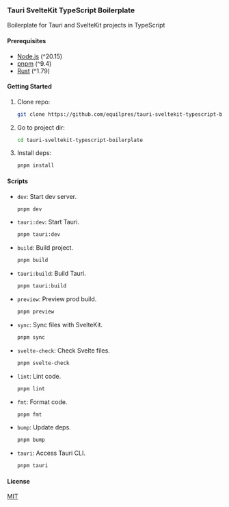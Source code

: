 ### Tauri SvelteKit TypeScript Boilerplate

Boilerplate for Tauri and SvelteKit projects in TypeScript

#### Prerequisites

- [Node.js](https://nodejs.org/) (^20.15)
- [pnpm](https://pnpm.io/) (^9.4)
- [Rust](https://www.rust-lang.org/) (^1.79)

#### Getting Started

1. Clone repo:

      ```bash
      git clone https://github.com/equilpres/tauri-sveltekit-typescript-boilerplate.git
      ```

2. Go to project dir:

      ```bash
      cd tauri-sveltekit-typescript-boilerplate
      ```

3. Install deps:

      ```bash
      pnpm install
      ```

#### Scripts

- `dev`: Start dev server.

     ```bash
     pnpm dev
     ```

- `tauri:dev`: Start Tauri.

     ```bash
     pnpm tauri:dev
     ```

- `build`: Build project.

     ```bash
     pnpm build
     ```

- `tauri:build`: Build Tauri.

     ```bash
     pnpm tauri:build
     ```

- `preview`: Preview prod build.

     ```bash
     pnpm preview
     ```

- `sync`: Sync files with SvelteKit.

     ```bash
     pnpm sync
     ```

- `svelte-check`: Check Svelte files.

     ```bash
     pnpm svelte-check
     ```

- `lint`: Lint code.

     ```bash
     pnpm lint
     ```

- `fmt`: Format code.

     ```bash
     pnpm fmt
     ```

- `bump`: Update deps.

     ```bash
     pnpm bump
     ```

- `tauri`: Access Tauri CLI.

     ```bash
     pnpm tauri
     ```

#### License

[MIT](LICENSE)
